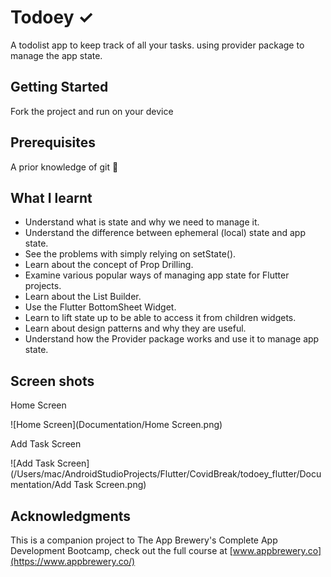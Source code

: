 # Todoey ✓

A todolist app to keep track of all your tasks. using provider package to manage the app state.

## Getting Started

Fork the project and run on your device

## Prerequisites

A prior knowledge of git 🙂

## What I learnt

- Understand what is state and why we need to manage it.
- Understand the difference between ephemeral (local) state and app state.
- See the problems with simply relying on setState().
- Learn about the concept of Prop Drilling.
- Examine various popular ways of managing app state for Flutter projects.
- Learn about the List Builder.
- Use the Flutter BottomSheet Widget.
- Learn to lift state up to be able to access it from children widgets.
- Learn about design patterns and why they are useful.
- Understand how the Provider package works and use it to manage app state.

## Screen shots

Home Screen

![Home Screen](Documentation/Home Screen.png)



Add Task Screen

![Add Task Screen](/Users/mac/AndroidStudioProjects/Flutter/CovidBreak/todoey_flutter/Documentation/Add Task Screen.png)



## Acknowledgments

This is a companion project to The App Brewery's Complete App Development Bootcamp, check out the full course at [www.appbrewery.co](https://www.appbrewery.co/)
